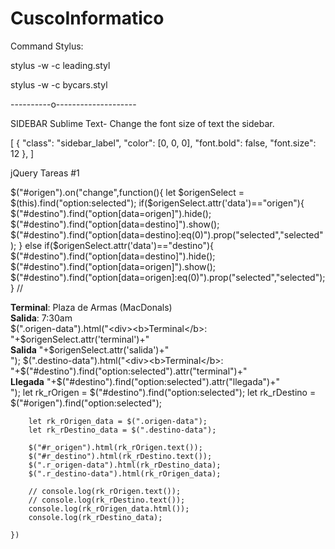 # CuscoInformatico



Command Stylus: 

  stylus -w -c leading.styl
  
  stylus -w -c bycars.styl
  
  ----------o--------------------
  
 SIDEBAR Sublime Text- Change the font size of text the sidebar.
 
 [
    {
        "class": "sidebar_label",
        "color": [0, 0, 0],
        "font.bold": false,
        "font.size": 12
    },
]


jQuery 
Tareas #1

$("#origen").on("change",function(){
		let $origenSelect = $(this).find("option:selected");
		if($origenSelect.attr('data')=="origen"){
			$("#destino").find("option[data=origen]").hide();
			$("#destino").find("option[data=destino]").show();
			$("#destino").find("option[data=destino]:eq(0)").prop("selected","selected");
		}
		else if($origenSelect.attr('data')=="destino"){
			$("#destino").find("option[data=destino]").hide();
			$("#destino").find("option[data=origen]").show();
			$("#destino").find("option[data=origen]:eq(0)").prop("selected","selected");
		}
		// <div><b>Terminal</b>: Plaza de Armas (MacDonals)</div><div><b>Salida</b>: 7:30am</div>
		$(".origen-data").html("<div><b>Terminal</b>:  "+$origenSelect.attr('terminal')+" </div><div><b>Salida</b> "+$origenSelect.attr('salida')+"</div>");
		$(".destino-data").html("<div><b>Terminal</b>:  "+$("#destino").find("option:selected").attr("terminal")+" </div><div><b>Llegada</b> "+$("#destino").find("option:selected").attr("llegada")+"</div>");
		let rk_rOrigen = $("#destino").find("option:selected");
	  	let rk_rDestino = $("#origen").find("option:selected");

	  	let rk_rOrigen_data = $(".origen-data");
	  	let rk_rDestino_data = $(".destino-data");

	  	$("#r_origen").html(rk_rOrigen.text());
	  	$("#r_destino").html(rk_rDestino.text());
	  	$(".r_origen-data").html(rk_rDestino_data);
	  	$(".r_destino-data").html(rk_rOrigen_data);

	  	// console.log(rk_rOrigen.text());
	  	// console.log(rk_rDestino.text());
	  	console.log(rk_rOrigen_data.html());
	  	console.log(rk_rDestino_data);

	})
